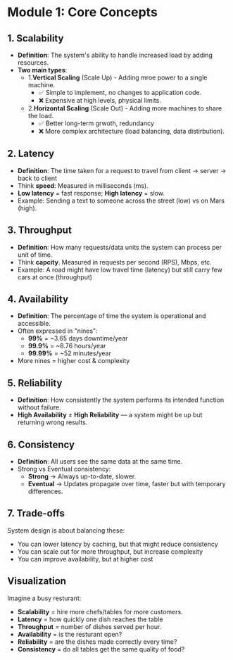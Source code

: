 # Module 1: Core Concepts

## 1. Scalability

- **Definition**: The system's ability to handle increased load by adding resources.
- **Two main types**:
  - 1.**Vertical Scaling** (Scale Up) - Adding mroe power to a single machine.
    - ✅ Simple to implement, no changes to application code.
    - ❌ Expensive at high levels, physical limits.
  - 2.**Horizontal Scaling** (Scale Out) - Adding more machines to share the load.
    - ✅ Better long-term grwoth, redundancy
    - ❌ More complex architecture (load balancing, data distirbution).

## 2. Latency

- **Definition**: The time taken for a request to travel from client -> server -> back to client
- Think **speed**: Measured in milliseconds (ms).
- **Low latency** = fast response; **High latency** = slow.
- Example: Sending a text to someone across the street (low) vs on Mars (high).

## 3. Throughput

- **Definition**: How many requests/data units the system can process per unit of time.
- Think **capcity**. Measured in requests per second (RPS), Mbps, etc.
- Example: A road might have low travel time (latency) but still carry few cars at once (throughput)

## 4. Availability

- **Definition**: The percentage of time the system is operational and accessible.
- Often expressed in "nines":
  - **99%** = ~3.65 days downtime/year
  - **99.9%** = ~8.76 hours/year
  - **99.99%** = ~52 minutes/year
- More nines = higher cost & complexity

## 5. Reliability

- **Definition**: How consistently the system performs its intended function without failure.
- **High Availability** ≠ **High Reliability** — a system might be up but returning wrong results.

## 6. Consistency

- **Definition**: All users see the same data at the same time.
- Strong vs Eventual consistency:
  - **Strong** -> Always up-to-date, slower.
  - **Eventual** -> Updates propagate over time, faster but with temporary differences.

## 7. Trade-offs

System design is about balancing these:

- You can lower latency by caching, but that might reduce consistency
- You can scale out for more throughput, but increase complexity
- You can improve availability, but at higher cost

## Visualization

Imagine a busy resturant:

- **Scalability** = hire more chefs/tables for more customers.
- **Latency** = how quickly one dish reaches the table
- **Throughput** = number of dishes served per hour.
- **Availability** = is the resturant open?
- **Reliability** = are the dishes made correctly every time?
- **Consistency** = do all tables get the same quality of food?

